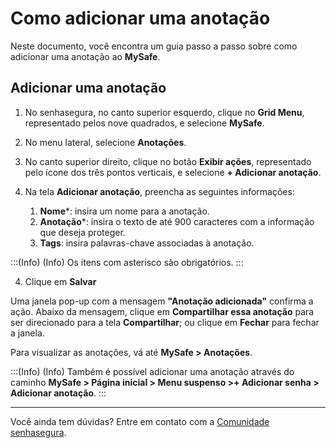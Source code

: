 # Como adicionar uma anotação

Neste documento, você encontra um guia passo a passo sobre como adicionar uma anotação ao 
**MySafe**.

## Adicionar uma anotação

1. No senhasegura, no canto superior esquerdo, clique no **Grid Menu**, representado pelos nove quadrados, e selecione **MySafe**.

2. No menu lateral, selecione **Anotações**.
3. No canto superior direito, clique no botão **Exibir ações**, representado pelo ícone dos três pontos verticais, e selecione  **+ Adicionar anotação**.
4. Na tela **Adicionar anotação**, preencha as seguintes informações:
    1. **Nome***: insira um nome para a anotação.
    2. **Anotação***: insira o texto de até 900 caracteres com a informação que deseja proteger.
    3. **Tags**: insira palavras-chave associadas à anotação.


:::(Info) (Info)
Os itens com asterisco são obrigatórios.
:::



4. Clique em **Salvar**

Uma janela pop-up com a mensagem **"Anotação adicionada"** confirma a ação. Abaixo da mensagem, clique em **Compartilhar essa anotação** para ser direcionado para a tela **Compartilhar**; ou clique em **Fechar** para fechar a janela.

Para visualizar as anotações, vá até **MySafe > Anotações**.

:::(Info) (Info)
Também é possível adicionar uma anotação através do caminho **MySafe > Página inicial > Menu suspenso >+ Adicionar senha > Adicionar anotação**.
:::

***

Você ainda tem dúvidas? Entre em contato com a [Comunidade senhasegura](https://community.senhasegura.io/).

